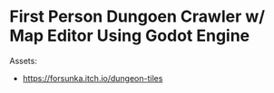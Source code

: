 First Person Dungoen Crawler w/ Map Editor
Using Godot Engine
=======================
Assets:
  - https://forsunka.itch.io/dungeon-tiles

